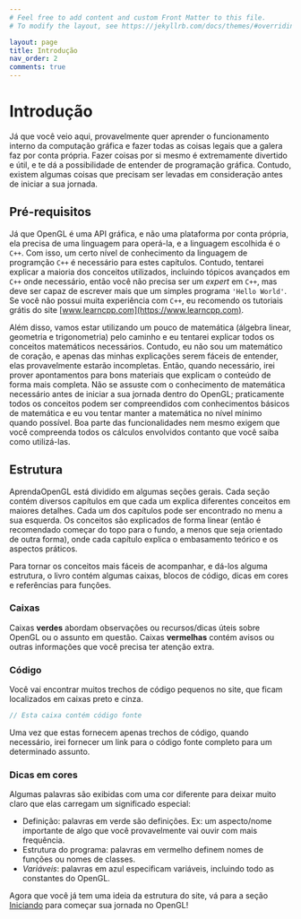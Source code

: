 ```yaml
---
# Feel free to add content and custom Front Matter to this file.
# To modify the layout, see https://jekyllrb.com/docs/themes/#overriding-theme-defaults

layout: page
title: Introdução
nav_order: 2
comments: true
---
```


# Introdução

Já que você veio aqui, provavelmente quer aprender o funcionamento interno da computação gráfica e fazer todas as coisas legais que a galera faz por conta própria. Fazer coisas por si mesmo é extremamente divertido e útil, e te dá a possibilidade de entender de programação gráfica. Contudo, existem algumas coisas que precisam ser levadas em consideração antes de iniciar a sua jornada.

## Pré-requisitos

Já que OpenGL é uma API gráfica, e não uma plataforma por conta própria, ela precisa de uma linguagem para operá-la, e a linguagem escolhida é o <code>C++</code>. Com isso, um certo nível de conhecimento da linguagem de programção <code>C++</code> é necessário para estes capítulos. Contudo, tentarei explicar a maioria dos conceitos utilizados, incluindo tópicos avançados em <code>C++</code> onde necessário, então você não precisa ser um _expert_ em <code>C++</code>, mas deve ser capaz de escrever mais que um simples programa <code>'Hello World'</code>. Se você não possui muita experiência com <code>C++</code>, eu recomendo os tutoriais grátis do site [www.learncpp.com](https://www.learncpp.com).

Além disso, vamos estar utilizando um pouco de matemática (álgebra linear, geometria e trigonometria) pelo caminho e eu tentarei explicar todos os conceitos matemáticos necessários. Contudo, eu não sou um matemático de coração, e apenas das minhas explicações serem fáceis de entender, elas provavelmente estarão incompletas. Então, quando necessário, irei prover apontamentos para bons materiais que explicam o conteúdo de forma mais completa. Não se assuste com o conhecimento de matemática necessário antes de iniciar a sua jornada dentro do OpenGL; praticamente todos os conceitos podem ser compreendidos com conhecimentos básicos de matemática e eu vou tentar manter a matemática no nível mínimo quando possível. Boa parte das funcionalidades nem mesmo exigem que você compreenda todos os cálculos envolvidos contanto que você saiba como utilizá-las.

## Estrutura

AprendaOpenGL está dividido em algumas seções gerais. Cada seção contém diversos capítulos em que cada um explica diferentes conceitos em maiores detalhes. Cada um dos capítulos pode ser encontrado no menu a sua esquerda. Os conceitos são explicados de forma linear (então é recomendado começar do topo para o fundo, a menos que seja orientado de outra forma), onde cada capítulo explica o embasamento teórico e os aspectos práticos.

Para tornar os conceitos mais fáceis de acompanhar, e dá-los alguma estrutura, o livro contém algumas caixas, blocos de código, dicas em cores e referências para funções.

### Caixas

<note>
Caixas <strong>verdes</strong> abordam observações ou recursos/dicas úteis sobre OpenGL ou o assunto em questão.
</note>

<warning>
Caixas <strong>vermelhas</strong> contém avisos ou outras informações que você precisa ter atenção extra.
</warning>

### Código

Você vai encontrar muitos trechos de código pequenos no site, que ficam localizados em caixas preto e cinza.

```cpp
// Esta caixa contém código fonte
```

Uma vez que estas fornecem apenas trechos de código, quando necessário, irei fornecer um link para o código fonte completo para um determinado assunto.

### Dicas em cores

Algumas palavras são exibidas com uma cor diferente para deixar muito claro que elas carregam um significado especial:

* <def>Definição</def>: palavras em verde são definições. Ex: um aspecto/nome importante de algo que você provavelmente vai ouvir com mais frequência.
* <fun>Estrutura do programa</fun>: palavras em vermelho definem nomes de funções ou nomes de classes.
* <var>Variáveis</var>: palavras em azul especificam variáveis, incluindo todo as constantes do OpenGL.

Agora que você já tem uma ideia da estrutura do site, vá para a seção [Iniciando](/Iniciando) para começar sua jornada no OpenGL!
